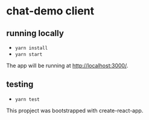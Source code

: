 # chat-demo client #

## running locally ##

* `yarn install`
* `yarn start`

The app will be running at [http://localhost:3000/](http://localhost:3000/).

## testing ##

* `yarn test`

This propject was bootstrapped with create-react-app.
